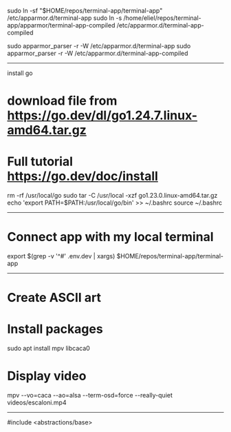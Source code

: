 sudo ln -sf "$HOME/repos/terminal-app/terminal-app" /etc/apparmor.d/terminal-app
sudo ln -s /home/eliel/repos/terminal-app/apparmor/terminal-app-compiled /etc/apparmor.d/terminal-app-compiled

sudo apparmor_parser -r -W /etc/apparmor.d/terminal-app
sudo apparmor_parser -r -W /etc/apparmor.d/terminal-app-compiled

__________
install go
# download file from https://go.dev/dl/go1.24.7.linux-amd64.tar.gz
# Full tutorial https://go.dev/doc/install
rm -rf /usr/local/go
sudo tar -C /usr/local -xzf go1.23.0.linux-amd64.tar.gz
echo 'export PATH=$PATH:/usr/local/go/bin' >> ~/.bashrc
source ~/.bashrc


________________
# Connect app with my local terminal

export $(grep -v '^#' .env.dev | xargs)
$HOME/repos/terminal-app/terminal-app 


__________________
# Create ASCII art
# Install packages
sudo apt install mpv libcaca0
# Display video
mpv --vo=caca --ao=alsa --term-osd=force --really-quiet videos/escaloni.mp4

_______________
#include <abstractions/base>